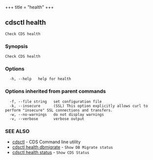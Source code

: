 +++
title = "health"
+++
## cdsctl health

`Check CDS health`

### Synopsis

`Check CDS health`

### Options

```
  -h, --help   help for health
```

### Options inherited from parent commands

```
  -f, --file string   set configuration file
  -k, --insecure      (SSL) This option explicitly allows curl to perform "insecure" SSL connections and transfers.
  -w, --no-warnings   do not display warnings
  -v, --verbose       verbose output
```

### SEE ALSO

* [cdsctl](/cli/cdsctl/cdsctl/)	 - CDS Command line utility
* [cdsctl health dbmigrate](/cli/cdsctl/health/dbmigrate/)	 - `Show DB Migrate status`
* [cdsctl health status](/cli/cdsctl/health/status/)	 - `Show CDS Status`

